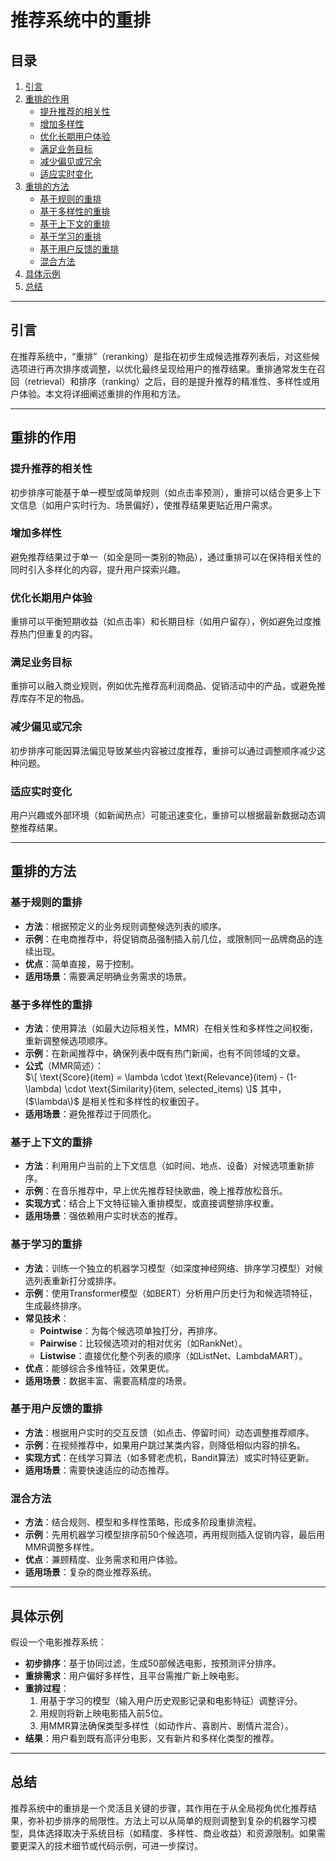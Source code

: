 # 推荐系统中的重排

## 目录
1. [引言](#引言)
2. [重排的作用](#重排的作用)
   - [提升推荐的相关性](#提升推荐的相关性)
   - [增加多样性](#增加多样性)
   - [优化长期用户体验](#优化长期用户体验)
   - [满足业务目标](#满足业务目标)
   - [减少偏见或冗余](#减少偏见或冗余)
   - [适应实时变化](#适应实时变化)
3. [重排的方法](#重排的方法)
   - [基于规则的重排](#基于规则的重排)
   - [基于多样性的重排](#基于多样性的重排)
   - [基于上下文的重排](#基于上下文的重排)
   - [基于学习的重排](#基于学习的重排)
   - [基于用户反馈的重排](#基于用户反馈的重排)
   - [混合方法](#混合方法)
4. [具体示例](#具体示例)
5. [总结](#总结)

---

## 引言
在推荐系统中，“重排”（reranking）是指在初步生成候选推荐列表后，对这些候选项进行再次排序或调整，以优化最终呈现给用户的推荐结果。重排通常发生在召回（retrieval）和排序（ranking）之后，目的是提升推荐的精准性、多样性或用户体验。本文将详细阐述重排的作用和方法。

---

## 重排的作用

### 提升推荐的相关性
初步排序可能基于单一模型或简单规则（如点击率预测），重排可以结合更多上下文信息（如用户实时行为、场景偏好），使推荐结果更贴近用户需求。

### 增加多样性
避免推荐结果过于单一（如全是同一类别的物品），通过重排可以在保持相关性的同时引入多样化的内容，提升用户探索兴趣。

### 优化长期用户体验
重排可以平衡短期收益（如点击率）和长期目标（如用户留存），例如避免过度推荐热门但重复的内容。

### 满足业务目标
重排可以融入商业规则，例如优先推荐高利润商品、促销活动中的产品，或避免推荐库存不足的物品。

### 减少偏见或冗余
初步排序可能因算法偏见导致某些内容被过度推荐，重排可以通过调整顺序减少这种问题。

### 适应实时变化
用户兴趣或外部环境（如新闻热点）可能迅速变化，重排可以根据最新数据动态调整推荐结果。

---

## 重排的方法

### 基于规则的重排
- **方法**：根据预定义的业务规则调整候选列表的顺序。  
- **示例**：在电商推荐中，将促销商品强制插入前几位，或限制同一品牌商品的连续出现。  
- **优点**：简单直接，易于控制。  
- **适用场景**：需要满足明确业务需求的场景。

### 基于多样性的重排
- **方法**：使用算法（如最大边际相关性，MMR）在相关性和多样性之间权衡，重新调整候选项顺序。  
- **示例**：在新闻推荐中，确保列表中既有热门新闻，也有不同领域的文章。  
- **公式**（MMR简述）：  
  $\[
  \text{Score}(item) = \lambda \cdot \text{Relevance}(item) - (1-\lambda) \cdot \text{Similarity}(item, selected_items)
  \]$
  其中，\($\lambda\)$ 是相关性和多样性的权重因子。  
- **适用场景**：避免推荐过于同质化。

### 基于上下文的重排
- **方法**：利用用户当前的上下文信息（如时间、地点、设备）对候选项重新排序。  
- **示例**：在音乐推荐中，早上优先推荐轻快歌曲，晚上推荐放松音乐。  
- **实现方式**：结合上下文特征输入重排模型，或直接调整排序权重。  
- **适用场景**：强依赖用户实时状态的推荐。

### 基于学习的重排
- **方法**：训练一个独立的机器学习模型（如深度神经网络、排序学习模型）对候选列表重新打分或排序。  
- **示例**：使用Transformer模型（如BERT）分析用户历史行为和候选项特征，生成最终排序。  
- **常见技术**：  
  - **Pointwise**：为每个候选项单独打分，再排序。  
  - **Pairwise**：比较候选项对的相对优劣（如RankNet）。  
  - **Listwise**：直接优化整个列表的顺序（如ListNet、LambdaMART）。  
- **优点**：能够综合多维特征，效果更优。  
- **适用场景**：数据丰富、需要高精度的场景。

### 基于用户反馈的重排
- **方法**：根据用户实时的交互反馈（如点击、停留时间）动态调整推荐顺序。  
- **示例**：在视频推荐中，如果用户跳过某类内容，则降低相似内容的排名。  
- **实现方式**：在线学习算法（如多臂老虎机，Bandit算法）或实时特征更新。  
- **适用场景**：需要快速适应的动态推荐。

### 混合方法
- **方法**：结合规则、模型和多样性策略，形成多阶段重排流程。  
- **示例**：先用机器学习模型排序前50个候选项，再用规则插入促销内容，最后用MMR调整多样性。  
- **优点**：兼顾精度、业务需求和用户体验。  
- **适用场景**：复杂的商业推荐系统。

---

## 具体示例
假设一个电影推荐系统：
- **初步排序**：基于协同过滤，生成50部候选电影，按预测评分排序。  
- **重排需求**：用户偏好多样性，且平台需推广新上映电影。  
- **重排过程**：  
  1. 用基于学习的模型（输入用户历史观影记录和电影特征）调整评分。  
  2. 用规则将新上映电影插入前5位。  
  3. 用MMR算法确保类型多样性（如动作片、喜剧片、剧情片混合）。  
- **结果**：用户看到既有高评分电影，又有新片和多样化类型的推荐。

---

## 总结
推荐系统中的重排是一个灵活且关键的步骤，其作用在于从全局视角优化推荐结果，弥补初步排序的局限性。方法上可以从简单的规则调整到复杂的机器学习模型，具体选择取决于系统目标（如精度、多样性、商业收益）和资源限制。如果需要更深入的技术细节或代码示例，可进一步探讨。
